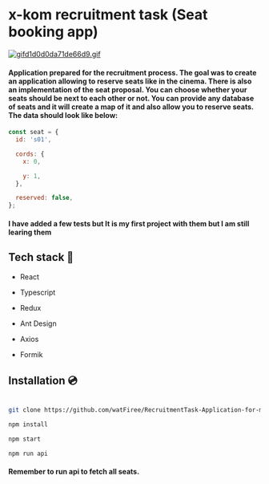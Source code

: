 # x-kom recruitment task (Seat booking app)

[![gifd1d0d0da71de66d9.gif](https://s6.gifyu.com/images/gifd1d0d0da71de66d9.gif)](https://gifyu.com/image/oEwM)

#### Application prepared for the recruitment process. The goal was to create an application allowing to reserve seats like in the cinema. There is also an implementation of the seat proposal. You can choose whether your seats should be next to each other or not. You can provide any database of seats and it will create a map of it and also allow you to reserve seats. The data should look like below:

```javascript
const seat = {
  id: 's01',

  cords: {
    x: 0,

    y: 1,
  },

  reserved: false,
};
```

#### **I have added a few tests but It is my first project with them but I am still learing them**

## Tech stack 🔧

- React

- Typescript

- Redux

- Ant Design

- Axios

- Formik

## Installation 💿

```bash

git clone https://github.com/watFiree/RecruitmentTask-Application-for-managing-seat-booking.git

npm install

npm start

npm run api

```

#### **Remember to run api to fetch all seats.**
